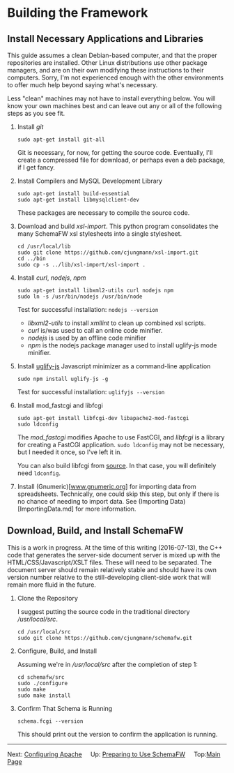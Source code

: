 # Building the Framework

## Install Necessary Applications and Libraries

This guide assumes a clean Debian-based computer, and that the proper repositories
are installed.  Other Linux distributions use other package managers, and are on
their own modifying these instructions to their computers.  Sorry, I'm not 
experienced enough with the other environments to offer much help beyond saying
what's necessary.

Less "clean" machines may not have to install everything below.  You will know your
own machines best and can leave out any or all of the following steps as you see fit.

1. Install _git_
   
   ~~~
   sudo apt-get install git-all
   ~~~
   
   Git is necessary, for now, for getting the source code.  Eventually, I'll
   create a compressed file for download, or perhaps even a deb package, if I
   get fancy.

2. Install Compilers and MySQL Development Library
   
   ~~~
   sudo apt-get install build-essential
   sudo apt-get install libmysqlclient-dev
   ~~~

   These packages are necessary to compile the source code.

3. Download and build *xsl-import*.  This python program consolidates the many
   SchemaFW xsl stylesheets into a single stylesheet.

   ~~~
   cd /usr/local/lib
   sudo git clone https://github.com/cjungmann/xsl-import.git
   cd ../bin
   sudo cp -s ../lib/xsl-import/xsl-import .
   ~~~
   
4. Install *curl*, *nodejs*, *npm*

   ~~~
   sudo apt-get install libxml2-utils curl nodejs npm
   sudo ln -s /usr/bin/nodejs /usr/bin/node
   ~~~

   Test for successful installation: `nodejs --version`

   - *libxml2-utils* to install *xmllint* to clean up combined xsl scripts.
   - *curl* is/was used to call an online code minifier.
   - *nodejs* is used by an offline code minifier
   - *npm* is the *n*odejs *p*ackage *m*anager used to install uglify-js mode minifier.

5. Install [uglify-js](https://www.npmjs.com/package/uglify-js) Javascript
   minimizer as a command-line application

   ~~~
   sudo npm install uglify-js -g
   ~~~

   Test for successful installation: `uglifyjs --version`
    
6. Install mod_fastcgi and libfcgi
   
   ~~~
   sudo apt-get install libfcgi-dev libapache2-mod-fastcgi
   sudo ldconfig
   ~~~
   
   The _mod_fastcgi_ modifies Apache to use FastCGI, and _libfcgi_ is a library
   for creating a FastCGI application.  `sudo ldconfig` may not be necessary, but
   I needed it once, so I've left it in.

   You can also build libfcgi from [source](https://github.com/FastCGI-Archives/FastCGI.com/blob/master/original_snapshot/fcgi-2.4.1-SNAP-0910052249.tar.gz?raw=true).
   In that case, you will definitely need `ldconfig`.

7. Install (Gnumeric)[www.gnumeric.org] for importing data from spreadsheets.
   Technically, one could skip this step, but only if there is no chance of
   needing to import data.  See (Importing Data)[ImportingData.md] for more
   information.

## Download, Build, and Install SchemaFW

This is a work in progress.  At the time of this writing (2016-07-13), the C++ code
that generates the server-side document server is mixed up with the
HTML/CSS/Javascript/XSLT files.  These will need to be separated.  The document
server should remain relatively stable and should have its own version number
relative to the still-developing client-side work that will remain more fluid
in the future.

1. Clone the Repository
   
   I suggest putting the source code in the traditional directory _/usr/local/src_.
   
   ~~~
   cd /usr/local/src
   sudo git clone https://github.com/cjungmann/schemafw.git
   ~~~

2. Configure, Build, and Install
   
   Assuming we're in _/usr/local/src_ after the completion of step 1:
   
   ~~~
   cd schemafw/src
   sudo ./configure
   sudo make
   sudo make install
   ~~~

3. Confirm That Schema is Running
   
   ~~~
   schema.fcgi --version
   ~~~

   This should print out the version to confirm the application is running.

--------------------------------------------------------------------------------   

Next: [Configuring Apache](ConfiguringApache.md)
&nbsp;
&nbsp;
Up: [Preparing to Use SchemaFW](PreparingToUseSchemaFW.md)
&nbsp;
&nbsp;
Top:[Main Page](UserGuide.md)

